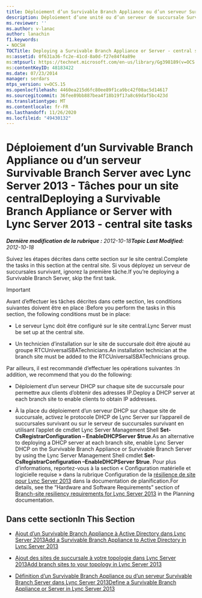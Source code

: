 ```yaml
---
title: Déploiement d’un Survivable Branch Appliance ou d’un serveur Survivable Branch Server - Tâches pour un site central
description: Déploiement d’une unité ou d’un serveur de succursale Survivable.
ms.reviewer: ''
ms.author: v-lanac
author: lanachin
f1.keywords:
- NOCSH
TOCTitle: Deploying a Survivable Branch Appliance or Server - central site tasks
ms:assetid: 0f631a36-fc2e-41cd-8a0d-f27e84f4a89e
ms:mtpsurl: https://technet.microsoft.com/en-us/library/Gg398189(v=OCS.15)
ms:contentKeyID: 48183422
ms.date: 07/23/2014
manager: serdars
mtps_version: v=OCS.15
ms.openlocfilehash: 4460ea215d6fc80ee89f1ca9bc42f08ac5d14617
ms.sourcegitcommit: 36fee89bb887bea4f18b19f17a8c69daf5bc423d
ms.translationtype: MT
ms.contentlocale: fr-FR
ms.lasthandoff: 11/26/2020
ms.locfileid: "49430132"
---
```

# <a name="deploying-a-survivable-branch-appliance-or-server-with-lync-server-2013---central-site-tasks"></a><span data-ttu-id="e0f4a-103">Déploiement d’un Survivable Branch Appliance ou d’un serveur Survivable Branch Server avec Lync Server 2013 - Tâches pour un site central</span><span class="sxs-lookup"><span data-stu-id="e0f4a-103">Deploying a Survivable Branch Appliance or Server with Lync Server 2013 - central site tasks</span></span>

<div data-xmlns="http://www.w3.org/1999/xhtml">

<div class="topic" data-xmlns="http://www.w3.org/1999/xhtml" data-msxsl="urn:schemas-microsoft-com:xslt" data-cs="https://msdn.microsoft.com/">

<div data-asp="https://msdn2.microsoft.com/asp">



</div>

<div id="mainSection">

<div id="mainBody"><span data-ttu-id="e0f4a-104">

<span> </span></span><span class="sxs-lookup"><span data-stu-id="e0f4a-104">

<span> </span></span></span>

<span data-ttu-id="e0f4a-105">_**Dernière modification de la rubrique :** 2012-10-18_</span><span class="sxs-lookup"><span data-stu-id="e0f4a-105">_**Topic Last Modified:** 2012-10-18_</span></span>

<span data-ttu-id="e0f4a-106">Suivez les étapes décrites dans cette section sur le site central.</span><span class="sxs-lookup"><span data-stu-id="e0f4a-106">Complete the tasks in this section at the central site.</span></span> <span data-ttu-id="e0f4a-107">Si vous déployez un serveur de succursales survivant, ignorez la première tâche.</span><span class="sxs-lookup"><span data-stu-id="e0f4a-107">If you’re deploying a Survivable Branch Server, skip the first task.</span></span>

<div>


> [!IMPORTANT]
> <span data-ttu-id="e0f4a-108">Avant d’effectuer les tâches décrites dans cette section, les conditions suivantes doivent être en place :</span><span class="sxs-lookup"><span data-stu-id="e0f4a-108">Before you perform the tasks in this section, the following conditions must be in place:</span></span> 
> <UL>
> <LI>
> <P><span data-ttu-id="e0f4a-109">Le serveur Lync doit être configuré sur le site central.</span><span class="sxs-lookup"><span data-stu-id="e0f4a-109">Lync Server must be set up at the central site.</span></span></P>
> <LI>
> <P><span data-ttu-id="e0f4a-110">Un technicien d’installation sur le site de succursale doit être ajouté au groupe RTCUniversalSBATechnicians.</span><span class="sxs-lookup"><span data-stu-id="e0f4a-110">An installation technician at the branch site must be added to the RTCUniversalSBATechnicians group.</span></span></P></LI></UL><span data-ttu-id="e0f4a-111">Par ailleurs, il est recommandé d’effectuer les opérations suivantes :</span><span class="sxs-lookup"><span data-stu-id="e0f4a-111">In addition, we recommend that you do the following:</span></span>
> <UL>
> <LI>
> <P><span data-ttu-id="e0f4a-112">Déploiement d’un serveur DHCP sur chaque site de succursale pour permettre aux clients d’obtenir des adresses IP.</span><span class="sxs-lookup"><span data-stu-id="e0f4a-112">Deploy a DHCP server at each branch site to enable clients to obtain IP addresses.</span></span></P>
> <LI>
> <P><span data-ttu-id="e0f4a-113">À la place du déploiement d’un serveur DHCP sur chaque site de succursale, activez le protocole DHCP de Lync Server sur l’appareil de succursales survivant ou sur le serveur de succursales survivant en utilisant l’applet de cmdlet Lync Server Management Shell <STRONG>Set-CsRegistrarConfiguration – EnableDHCPServer $true</STRONG>.</span><span class="sxs-lookup"><span data-stu-id="e0f4a-113">As an alternative to deploying a DHCP server at each branch site, enable Lync Server DHCP on the Survivable Branch Appliance or Survivable Branch Server by using the Lync Server Management Shell cmdlet <STRONG>Set-CsRegistrarConfiguration –EnableDHCPServer $true</STRONG>.</span></span> <span data-ttu-id="e0f4a-114">Pour plus d’informations, reportez-vous à la section « Configuration matérielle et logicielle requise » dans la rubrique Configuration de la <A href="lync-server-2013-branch-site-resiliency-requirements.md">résilience de site pour Lync Server 2013</A> dans la documentation de planification.</span><span class="sxs-lookup"><span data-stu-id="e0f4a-114">For details, see the “Hardware and Software Requirements” section of <A href="lync-server-2013-branch-site-resiliency-requirements.md">Branch-site resiliency requirements for Lync Server 2013</A> in the Planning documentation.</span></span></P></LI></UL>



</div>

<div>

## <a name="in-this-section"></a><span data-ttu-id="e0f4a-115">Dans cette section</span><span class="sxs-lookup"><span data-stu-id="e0f4a-115">In This Section</span></span>

  - [<span data-ttu-id="e0f4a-116">Ajout d’un Survivable Branch Appliance à Active Directory dans Lync Server 2013</span><span class="sxs-lookup"><span data-stu-id="e0f4a-116">Add a Survivable Branch Appliance to Active Directory in Lync Server 2013</span></span>](lync-server-2013-add-a-survivable-branch-appliance-to-active-directory.md)

  - [<span data-ttu-id="e0f4a-117">Ajout des sites de succursale à votre topologie dans Lync Server 2013</span><span class="sxs-lookup"><span data-stu-id="e0f4a-117">Add branch sites to your topology in Lync Server 2013</span></span>](lync-server-2013-add-branch-sites-to-your-topology.md)

  - [<span data-ttu-id="e0f4a-118">Définition d’un Survivable Branch Appliance ou d’un serveur Survivable Branch Server dans Lync Server 2013</span><span class="sxs-lookup"><span data-stu-id="e0f4a-118">Define a Survivable Branch Appliance or Server in Lync Server 2013</span></span>](lync-server-2013-define-a-survivable-branch-appliance-or-server.md)

<span data-ttu-id="e0f4a-119"></div>

</div>

<span> </span>

</div>

</div>

</span><span class="sxs-lookup"><span data-stu-id="e0f4a-119"></div>

</div>

<span> </span>

</div>

</div>

</span></span></div>

